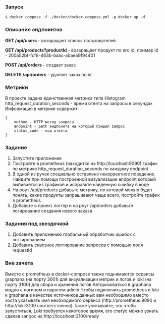 ### Запуск

```shell
$ docker compose -f ./docker/docker-compose.yml -p docker up -d
```

### Описание эндпоинтов

**GET /api/users** - возвращает список пользователей

**GET /api/products?productId** - возвращает продукт по его id, пример id - 200a52bf-fcf8-463b-baac-abaea9f94401

**POST /api/orders** - создает заказ

**DELETE /api/orders** - удаляет заказ по id

### Метрики

В проекте задана единственная метрика типа Histogram
http_request_duration_seconds - время ответа на запросы в секундах
Информация в метрике содержит:
```
{ 
    method - HTTP метод запроса
    endpoint - path эндпоинта на который пришел запрос 
    status_code - код ответа  
}
```

### Задание

1. Запустите приложение
2. Постройте в prometheus (находится на http://localhost:9090) график по метрике http_request_duration_seconds по каждому endpoint
3. В одной из ручек специально оставлено некорректное поведение. Найдите при помощи построенной визуализации endpoint который выбивается из графиков и исправьте найденную ошибку в коде
4. На роут /api/products добавьте метрику, по которой можно будет понять, какие продукты запрашивают чаще всего, постройте график в prometheus
5. Добавьте в проект логгер и на роут /api/orders добавьте логирование создания нового заказа

### Задания под звездочкой 

1. Добавить приложению глобальный обработчик ошибок с логгированием
2. Добавить сквозное логгирование запросов с помощью поля requestId

### Вне зачета

Вместе с prometheus в docker-compose также поднимаются сервисы graphana (на порту 3001) для визуализации метрик и логов и loki (на порту 3100) для сбора и хранения логов
Авторизоваться в graphana модно с логином и паролем admin 
Чтобы подключить prometheus и loki к graphana в качестве источников данных вам необходимо вместо хоста указывать имя необходимого сервиса (http://prometheus:9090 и http://loki:3100 соответственно)
Также учитывайте, что чтобы запуститься, Loki требуется некоторое время, его статус можно узнать сделав запрос на http://localhost:3100/ready